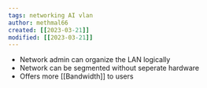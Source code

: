 ```yaml
---
tags: networking AI vlan 
author: methmal66
created: [[2023-03-21]]
modified: [[2023-03-21]]
---
```

- Network admin can organize the LAN logically
- Network can be segmented without seperate hardware
- Offers more [[Bandwidth]] to users